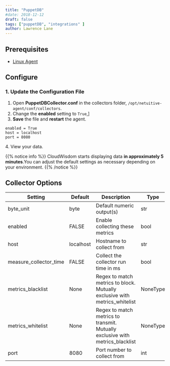 ```yaml
---
title: "PuppetDB"
#date: 2018-12-12
draft: false
tags: ["puppetDB", "integrations" ]
author: Lawrence Lane
---
```


## Prerequisites
- [Linux Agent][1]

## Configure

### 1. Update the Configuration File

1. Open **PuppetDBCollector.conf** in the collectors folder, `/opt/netuitive-agent/conf/collectors`.
2. Change the **enabled** setting to `True`,]
3. **Save** the file and **restart** the agent.

```
enabled = True
host = localhost
port = 8080
```
4\. View your data.

{{% notice info %}}
CloudWisdom starts displaying data **in approximately 5 minutes**.You can adjust the default settings as necessary depending on your environment.
{{% /notice %}}

## Collector Options

| Setting                | Default   | Description                                                                   | Type     |
|------------------------|-----------|-------------------------------------------------------------------------------|----------|
| byte_unit              | byte      | Default numeric output(s)                                                     | str      |
| enabled                | FALSE     | Enable collecting these metrics                                               | bool     |
| host                   | localhost | Hostname to collect from                                                      | str      |
| measure_collector_time | FALSE     | Collect the collector run time in ms                                          | bool     |
| metrics_blacklist      | None      | Regex to match metrics to block. Mutually exclusive with metrics_whitelist    | NoneType |
| metrics_whitelist      | None      | Regex to match metrics to transmit. Mutually exclusive with metrics_blacklist | NoneType |
| port                   | 8080      | Port number to collect from                                                   | int      |


[1]: /integrations/agents/linux-agent
[2]: /dashboards/
[3]: /capacity-monitoring/policies
